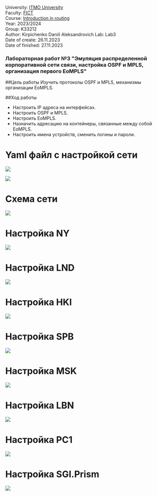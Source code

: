 University: [ITMO University](https://itmo.ru/ru/)  
Faculty: [FICT](https://fict.itmo.ru)  
Course: [Introduction in routing](https://github.com/itmo-ict-faculty/introduction-in-routing)  
Year: 2023/2024  
Group: K33212  
Author: Kirpichenko Daniil Aleksandrovich
Lab: Lab3  
Date of create: 26.11.2023  
Date of finished: 27.11.2023  


### Лабораторная работ №3 "Эмуляция распределенной корпоративной сети связи, настройка OSPF и MPLS, организация первого EoMPLS"

##Цель работы
Изучить протоколы OSPF и MPLS, механизмы организации EoMPLS.

##Ход работы
- Настроить IP адреса на интерфейсах.
- Настроить OSPF и MPLS.
- Настроить EoMPLS.
- Назначить адресацию на контейнеры, связанные между собой EoMPLS.
- Настроить имена устройств, сменить логины и пароли.

# Yaml файл с настройкой сети

![](https://github.com/ko1ll/2023_2024-introduction_in_routing-k33212-kirpichenko-d-a/blob/main/photos/22.jpg)

![](https://github.com/ko1ll/2023_2024-introduction_in_routing-k33212-kirpichenko-d-a/blob/main/photos/23.jpg)

# Схема сети

![](https://github.com/ko1ll/2023_2024-introduction_in_routing-k33212-kirpichenko-d-a/blob/main/photos/21.jpg)

# Настройка NY

![](https://github.com/ko1ll/2023_2024-introduction_in_routing-k33212-kirpichenko-d-a/blob/main/photos/24.jpg)

# Настройка LND

![](https://github.com/ko1ll/2023_2024-introduction_in_routing-k33212-kirpichenko-d-a/blob/main/photos/25.jpg)

# Настройка HKI

![](https://github.com/ko1ll/2023_2024-introduction_in_routing-k33212-kirpichenko-d-a/blob/main/photos/26.jpg)

# Настройка SPB

![](https://github.com/ko1ll/2023_2024-introduction_in_routing-k33212-kirpichenko-d-a/blob/main/photos/27.jpg)

# Настройка MSK

![](https://github.com/ko1ll/2023_2024-introduction_in_routing-k33212-kirpichenko-d-a/blob/main/photos/28.jpg)

# Настройка LBN

![](https://github.com/ko1ll/2023_2024-introduction_in_routing-k33212-kirpichenko-d-a/blob/main/photos/29.jpg)

# Настройка PC1

![](https://github.com/ko1ll/2023_2024-introduction_in_routing-k33212-kirpichenko-d-a/blob/main/photos/30.jpg)

# Настройка SGI.Prism

![](https://github.com/ko1ll/2023_2024-introduction_in_routing-k33212-kirpichenko-d-a/blob/main/photos/31.jpg)


